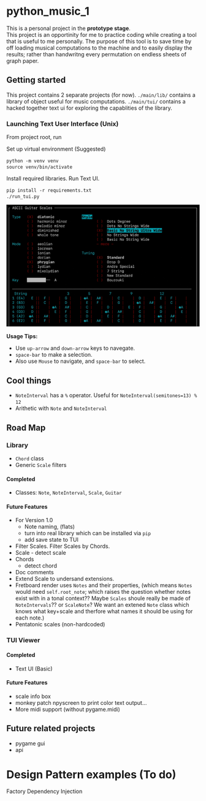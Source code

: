 # python_music_1

This is a personal project in the **prototype stage**.  
This project is an opportinity for me to practice coding while creating a tool that is useful to me personally.  The purpose of this tool is to save time by off loading musical computations to the machine and to easily display the results; rather than handwritng every permutation on endless sheets of graph paper.

## Getting started
This project contains 2 separate projects (for now).
`./main/lib/` contains a library of object useful for music computations.
`./main/tui/` contains a hacked together text ui for exploring the capablities of the library.  
### Launching Text User Interface (Unix)
From project root, run

Set up virtual environment (Suggested)
```
python -m venv venv
source venv/bin/activate
```

Install required libraries.  Run Text UI.
```
pip install -r requirements.txt
./run_tui.py
```
![image info](readme_images/demo.gif)

**Usage Tips:**
- Use `up-arrow` and `down-arrow` keys to navegate. 
- `space-bar` to make a selection.
- Also use `Mouse` to navigate, and `space-bar` to select.


## Cool things
- `NoteInterval` has a `%` operator.  Useful for `NoteInterval(semitones=13) % 12`
- Arithetic with `Note` and `NoteInterval`


## Road Map

### Library
- `Chord` class
- Generic `Scale` filters

#### Completed
- Classes: `Note`, `NoteInterval`, `Scale`, `Guitar`


#### Future Features
- For Version 1.0
	- Note naming, (flats)
	- turn into real library which can be installed via `pip`
	- add save state to TUI
- Filter Scales. Filter Scales by Chords.
- Scale - detect scale
- Chords
	- detect chord
- Doc comments
- Extend Scale to undersand extensions.
- Fretboard render uses `Notes` and their properties, (which means `Notes` would need `self.root_note`; which raises the question whether notes exist with in a tonal context??  Maybe `Scales` shoule really be made of `NoteIntervals`??  or `ScaleNote`?  We want an extened `Note` class which knows what key+scale and therfore what names it should be using for each note.)
- Pentatonic scales (non-hardcoded)


### TUI Viewer

#### Completed
- Text UI (Basic)

#### Future Features
- scale info box
- monkey patch npyscreen to print color text output...
- More midi support (without pygame.midi)

## Future related projects
- pygame gui
- api


# Design Pattern examples (To do)
Factory
Dependency Injection


